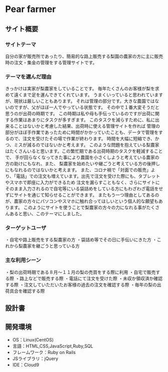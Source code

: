 # Pear farmer

## サイト概要
### サイトテーマ
自分の家が販売所であったり、簡易的な路上販売する梨園の農家の方に主に販売時の注文・集金の管理をする管理サイトです。

### テーマを選んだ理由
きっかけは実家が梨農家をしていることです。
毎年たくさんのお客様が梨を求めて遠くまで足を運んできてくれています。
うまくいっていると思われていますが、現状は厳しいこともあります。
それは管理の部分です。大きな農園ではないのですが、父がほぼ一人でやっている状態です。
その中で１番大変そうだと思うのが出荷の時期です。
この時期は私や母も手伝っているのですが出荷に関する作業はあまりにタスクが多すぎます。
このタスクを減らすために、私に出来ることはないかと考慮した結果、出荷時に使える管理サイトを作れば
管理の部分がほぼ手作業であったために時間がかかっていたことも、データで管理をするので、注文を受けたその場で作業が終わります。
時間を大幅に短縮でき、かつ、ミスが減るのではないかと考えます。
このような問題を抱えている梨農家はたくさんいると思います。この繁忙期である出荷時期のタスクを軽減することで、
手が回らなくなってきた事により農園を小さくしようと考えている農家の方の助けにもなれ、また、
梨農家を始めたいや継ごうと考えている方の後押しにもなれるのではないかと考えます。
また、コロナ禍で「対面での販売」より、「電話」での注文も増えています。出先で注文を受けた際にも、タブレットやスマホで即座に入力ができるため
注文を漏らすこともなく、さらにサイトにそのまま入力されるので自宅等にいる袋詰めをしている方にもわざわざ電話をせずにサイトを通じて知らせることができます。
またもう一つ理由としてあるのが、農家の方々にパソコンやスマホに触れ合ってほしいという個人的な願望もあります。
このようにサイトを使うことで梨農家の方々の力になれる事がたくさんあると思い、このテーマにしました。

### ターゲットユーザ
・自宅や路上販売をする梨農家の方
・袋詰め等でその日に手伝いにきた方
・これから梨農家を継ごうと思っている方

### 主な利用シーン
・梨の出荷時期である８月〜１１月の梨の売買をする際に利用
・自宅で販売する際
・路上などで販売する際
・電話にて注文を受けた際
・未収か領収済か確認する際
・注文していただいたお客様の過去の注文を確認する際
・毎年の梨の出荷具合を確認する際

## 設計書


## 開発環境
- OS：Linux(CentOS)
- 言語：HTML,CSS,JavaScript,Ruby,SQL
- フレームワーク：Ruby on Rails
- JSライブラリ：jQuery
- IDE：Cloud9
